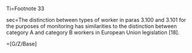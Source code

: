 Ti=Footnote 33

sec=The distinction between types of worker in paras 3.100 and 3.101 for the purposes of monitoring has similarities to the distinction between category A and category B workers in European Union legislation [18].

=[G/Z/Base]

